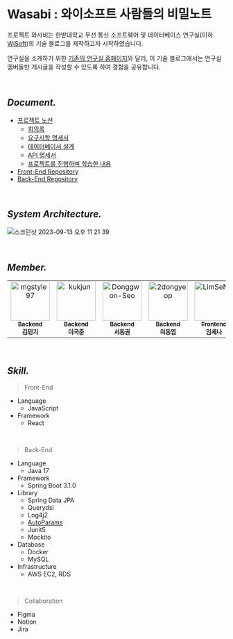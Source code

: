 # Wasabi : 와이소프트 사람들의 비밀노트

프로젝트 와사비는 한밭대학교 무선 통신 소프트웨어 및 데이터베이스 연구실(이하 [WiSoft](https://www.notion.so/wisoft/Documents-Public-26212c9e5ddb485e9599f205efff15e5))의 기술 블로그를 제작하고자 시작하였습니다.

연구실을 소개하기 위한 [기존의 연구실 홈페이지](https://wisoft.io/)와 달리, 이 기술 블로그에서는 연구실 멤버들만 게시글을 작성할 수 있도록 하여 경험을 공유합니다.

<br/>

## *Document.*
- [프로젝트 노션](https://www.notion.so/Wasabi-Wiki-ab1b7bb8b2d940e9a3e0d9bfe88bfee6)
  - [회의록](https://www.notion.so/96d2465f314d4162b40b21c32c9a337f)
  - [요구사항 명세서](https://www.notion.so/56e13a376538434a81f691eff5514e96)
  - [데이터베이서 설계](https://www.notion.so/afa9eeb752ab493889a75cd351c55cdf)
  - [API 명세서](https://www.notion.so/API-e04df0baa4214d7292dc81ce3fab6a20)
  - [프로젝트를 진행하며 학습한 내용](https://www.notion.so/14e3a7ec4748469388ffe5c1586e8578)
- [Front-End Repository](https://github.com/Wisoft-Wasabi/wasabi-frontend)
- [Back-End Repository](https://github.com/Wisoft-Wasabi/wasabi-backend)

<br/>

## *System Architecture.*
![스크린샷 2023-09-13 오후 11 21 39](https://github.com/Wisoft-Wasabi/.github/assets/95692663/0aed341b-6023-4548-b9d1-556adea0b0af)

<br/>

## *Member.*

<table>
  <tr>
    <td align="center">
      <a href="https://github.com/mgstyle97">
        <img src="http://github.com/Wisoft-Wasabi/.github/assets/95692663/6223be2b-43c9-4f2e-bdfd-5fbca945984b" width="90px;" alt="mgstyle97"/><br />
        <sub><b>Backend</b><br></sub>
        <sub><b>김민기</b><br></sub>
      </a>
    </td>
    <td align="center">
      <a href="https://github.com/kukjun">
        <img src="http://github.com/Wisoft-Wasabi/.github/assets/95692663/375ca153-8ffc-497b-ac64-c73e6e649637" width="90px;" alt="kukjun"/><br />
        <sub><b>Backend</b><br></sub>
        <sub><b>이국준</b><br></sub>
      </a>
    </td>
    <td align="center">
      <a href="https://github.com/Donggwon-Seo">
        <img src="http://github.com/Wisoft-Wasabi/.github/assets/95692663/375ca153-8ffc-497b-ac64-c73e6e649637" width="90px;" alt="Donggwon-Seo"/><br />
        <sub><b>Backend</b><br></sub>
        <sub><b>서동권</b><br></sub>
      </a>
    </td>
    <td align="center">
      <a href="https://github.com/2dongyeop">
        <img src="http://github.com/Wisoft-Wasabi/.github/assets/95692663/30bb6059-24d8-4973-b8be-8286e7abe0b6" width="90px;" alt="2dongyeop"/><br />
        <sub><b>Backend</b><br></sub>
        <sub><b>이동엽</b><br></sub>
      </a>
    </td>
    <td align="center">
      <a href="https://github.com/LimSeNa">
        <img src="http://github.com/Wisoft-Wasabi/.github/assets/95692663/375ca153-8ffc-497b-ac64-c73e6e649637" width="90px;" alt="LimSeNa"/><br />
        <sub><b>Frontend</b><br></sub>
        <sub><b>임세나</b><br></sub>
      </a>
    </td>
    <td align="center">
      <a href="https://github.com/Choiminseok18">
        <img src="http://github.com/Wisoft-Wasabi/.github/assets/95692663/375ca153-8ffc-497b-ac64-c73e6e649637" width="90px;" alt="Choiminseok18"/><br />
        <sub><b>Frontend</b><br></sub>
        <sub><b>최민석</b><br></sub>
      </a>
    </td>
    <td align="center">
      <a href="https://github.com/Jinwon-Dev">
        <img src="http://github.com/Wisoft-Wasabi/.github/assets/95692663/375ca153-8ffc-497b-ac64-c73e6e649637" width="90px;" alt="Jinwon-Dev"/><br />
        <sub><b>Backend</b><br></sub>
        <sub><b>윤진원</b><br></sub>
      </a>
    </td>
    <td align="center">
      <a href="https://github.com/leeseunghee00">
        <img src="http://github.com/Wisoft-Wasabi/.github/assets/95692663/375ca153-8ffc-497b-ac64-c73e6e649637" width="90px;" alt="leeseunghee00"/><br />
        <sub><b>Backend</b><br></sub>
        <sub><b>이승희</b><br></sub>
      </a>
    </td>
  </tr>
</table>
<br/>

## *Skill.*
> Front-End
- Language
  - JavaScript
- Framework
  - React

<br/>

> Back-End
- Language
  - Java 17
- Framework
  - Spring Boot 3.1.0
- Library
  - Spring Data JPA
  - Querydsl
  - Log4j2
  - [AutoParams](https://github.com/AutoParams/AutoParams)
  - Junit5
  - Mockito
- Database
  - Docker
  - MySQL
- Infrastructure
  - AWS EC2, RDS

<br/>

> Collaboration
- Figma
- Notion
- Jira
